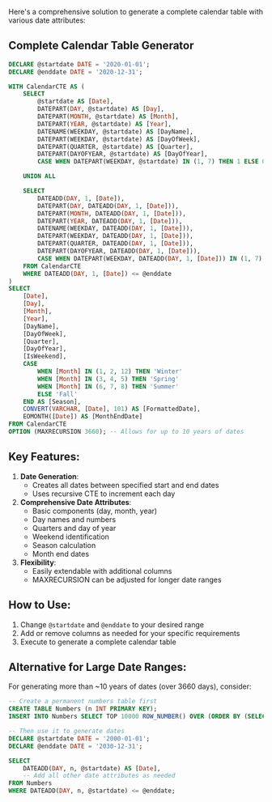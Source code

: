 Here's a comprehensive solution to generate a complete calendar table with various date attributes:

## Complete Calendar Table Generator

```SQL
DECLARE @startdate DATE = '2020-01-01';
DECLARE @enddate DATE = '2020-12-31';

WITH CalendarCTE AS (
    SELECT
        @startdate AS [Date],
        DATEPART(DAY, @startdate) AS [Day],
        DATEPART(MONTH, @startdate) AS [Month],
        DATEPART(YEAR, @startdate) AS [Year],
        DATENAME(WEEKDAY, @startdate) AS [DayName],
        DATEPART(WEEKDAY, @startdate) AS [DayOfWeek],
        DATEPART(QUARTER, @startdate) AS [Quarter],
        DATEPART(DAYOFYEAR, @startdate) AS [DayOfYear],
        CASE WHEN DATEPART(WEEKDAY, @startdate) IN (1, 7) THEN 1 ELSE 0 END AS [IsWeekend]

    UNION ALL

    SELECT
        DATEADD(DAY, 1, [Date]),
        DATEPART(DAY, DATEADD(DAY, 1, [Date])),
        DATEPART(MONTH, DATEADD(DAY, 1, [Date])),
        DATEPART(YEAR, DATEADD(DAY, 1, [Date])),
        DATENAME(WEEKDAY, DATEADD(DAY, 1, [Date])),
        DATEPART(WEEKDAY, DATEADD(DAY, 1, [Date])),
        DATEPART(QUARTER, DATEADD(DAY, 1, [Date])),
        DATEPART(DAYOFYEAR, DATEADD(DAY, 1, [Date])),
        CASE WHEN DATEPART(WEEKDAY, DATEADD(DAY, 1, [Date])) IN (1, 7) THEN 1 ELSE 0 END
    FROM CalendarCTE
    WHERE DATEADD(DAY, 1, [Date]) <= @enddate
)
SELECT
    [Date],
    [Day],
    [Month],
    [Year],
    [DayName],
    [DayOfWeek],
    [Quarter],
    [DayOfYear],
    [IsWeekend],
    CASE
        WHEN [Month] IN (1, 2, 12) THEN 'Winter'
        WHEN [Month] IN (3, 4, 5) THEN 'Spring'
        WHEN [Month] IN (6, 7, 8) THEN 'Summer'
        ELSE 'Fall'
    END AS [Season],
    CONVERT(VARCHAR, [Date], 101) AS [FormattedDate],
    EOMONTH([Date]) AS [MonthEndDate]
FROM CalendarCTE
OPTION (MAXRECURSION 3660); -- Allows for up to 10 years of dates
```

## Key Features:

1. **Date Generation**:
    - Creates all dates between specified start and end dates
    - Uses recursive CTE to increment each day
2. **Comprehensive Date Attributes**:
    - Basic components (day, month, year)
    - Day names and numbers
    - Quarters and day of year
    - Weekend identification
    - Season calculation
    - Month end dates
3. **Flexibility**:
    - Easily extendable with additional columns
    - MAXRECURSION can be adjusted for longer date ranges

## How to Use:

1. Change `@startdate` and `@enddate` to your desired range
2. Add or remove columns as needed for your specific requirements
3. Execute to generate a complete calendar table

## Alternative for Large Date Ranges:

For generating more than ~10 years of dates (over 3660 days), consider:

```SQL
-- Create a permanent numbers table first
CREATE TABLE Numbers (n INT PRIMARY KEY);
INSERT INTO Numbers SELECT TOP 10000 ROW_NUMBER() OVER (ORDER BY (SELECT NULL))-1 FROM sys.objects;

-- Then use it to generate dates
DECLARE @startdate DATE = '2000-01-01';
DECLARE @enddate DATE = '2030-12-31';

SELECT
    DATEADD(DAY, n, @startdate) AS [Date],
    -- Add all other date attributes as needed
FROM Numbers
WHERE DATEADD(DAY, n, @startdate) <= @enddate;
```